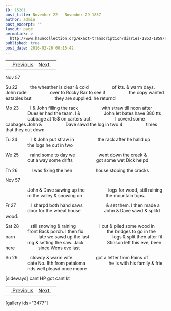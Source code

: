 ```yaml
---
ID: 15201
post_title: November 22 – November 29 1857
author: admin
post_excerpt: ""
layout: page
permalink: >
  http://www.hauncollection.org/exact-transcription/diaries-1853-1859/november-22-november-29-1857/
published: true
post_date: 2016-02-26 00:15:42
---
```

<table style="width: 100%;" align="center">
<tbody>
<tr>
<td><a href="http://www.hauncollection.org/version-2/diaries-1853-1859/november-14-november-21-1857/"><img src="https://lh3.googleusercontent.com/-EFJpxxNiPNw/VqgtWBCZrMI/AAAAAAAAAFU/WfY4lPFWWkg/s800-Ic42/Soeb-Plain-Arrows-8-10px.png" alt="" width="10" height="10" /> Previous</a></td>
<td style="text-align: right;"><a href="http://www.hauncollection.org/version-2/diaries-1853-1859/november-29-december-3-1857/">Next <img src="https://lh3.googleusercontent.com/-67k0cYlpXHw/VqgtWKz1MXI/AAAAAAAAAFU/k9PW_Piyurk/s800-Ic42/Soeb-Plain-Arrows-5-10px.png" alt="" width="10" height="10" /></a></td>
</tr>
</tbody>
</table>
Nov 57

Su 22          the wheather is clear &amp; cold
<span style="margin-left: 70px;">of kts. &amp; warm days. John rode
<span style="margin-left: 70px;">over to Rocky Bar to see if
<span style="margin-left: 70px;">the copy wanted eatables but
<span style="margin-left: 70px;">they are supplied. he returnd</span></span></span></span>

Mo 23         I &amp; John filling the rack
<span style="margin-left: 70px;">with straw till noon after
<span style="margin-left: 70px;">Duesler had the team. I &amp;
<span style="margin-left: 70px;">John let bates have 380 tts
<span style="margin-left: 70px;">cabbage at 15$ on carters act.
<span style="margin-left: 70px;">I coverd some cabbages John &amp;
<span style="margin-left: 70px;">Dave sawd the log in two 4
<span style="margin-left: 70px;">times that they cut down</span></span></span></span></span></span></span>

Tu 24           I &amp; John put straw in
<span style="margin-left: 70px;">the rack after he halld up
<span style="margin-left: 70px;">the logs he cut in two</span></span>

We 25         raind some to day we
<span style="margin-left: 70px;">went down the creek &amp;
<span style="margin-left: 70px;">cut a way some drifts
<span style="margin-left: 70px;">got some wet Dick helpd</span></span></span>

Th 26           I was fixing the hen
<span style="margin-left: 70px;">house stoping the cracks</span>

Nov 57

<span style="margin-left: 70px;">John &amp; Dave sawing up the
<span style="margin-left: 70px;">logs for wood, still raining
<span style="margin-left: 70px;">in the valley &amp; snowing on
<span style="margin-left: 70px;">the mountain tops.</span></span></span></span>

Fr 27            I sharpd both hand saws
<span style="margin-left: 70px;">&amp; set them. I then made a
<span style="margin-left: 70px;">door for the wheat house
<span style="margin-left: 70px;">John &amp; Dave sawd &amp; splitd wood.</span></span></span>

Sat 28         still snowing &amp; raining
<span style="margin-left: 70px;">I cut &amp; piled some wood in
<span style="margin-left: 70px;">front Back porch. I then fix
<span style="margin-left: 70px;">the bridges to go in the barn
<span style="margin-left: 70px;">late we sawd up the last
<span style="margin-left: 70px;">logs &amp; split then after fil
<span style="margin-left: 70px;">ing &amp; setting the saw. Jack
<span style="margin-left: 70px;">Stinson left this eve, been here
<span style="margin-left: 70px;">since Wens eve last</span></span></span></span></span></span></span></span>

Su 29          clowdy &amp; warm wife
<span style="margin-left: 70px;">got a letter from Rains of
<span style="margin-left: 70px;">date No. 8th from petaloma
<span style="margin-left: 70px;">he is with his family &amp; frie
<span style="margin-left: 70px;">nds well pleasd once moore</span></span></span></span>

[sideways]
cant HP got cant kt
<table style="width: 100%;" align="center">
<tbody>
<tr>
<td><a href="http://www.hauncollection.org/version-2/diaries-1853-1859/november-14-november-21-1857/"><img src="https://lh3.googleusercontent.com/-EFJpxxNiPNw/VqgtWBCZrMI/AAAAAAAAAFU/WfY4lPFWWkg/s800-Ic42/Soeb-Plain-Arrows-8-10px.png" alt="" width="10" height="10" /> Previous</a></td>
<td style="text-align: right;"><a href="http://www.hauncollection.org/version-2/diaries-1853-1859/november-29-december-3-1857/">Next <img src="https://lh3.googleusercontent.com/-67k0cYlpXHw/VqgtWKz1MXI/AAAAAAAAAFU/k9PW_Piyurk/s800-Ic42/Soeb-Plain-Arrows-5-10px.png" alt="" width="10" height="10" /></a></td>
</tr>
</tbody>
</table>
[gallery ids="3477"]